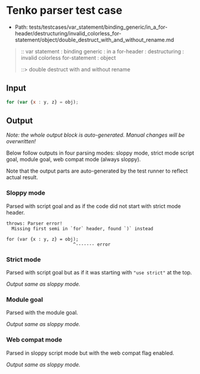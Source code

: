 # Tenko parser test case

- Path: tests/testcases/var_statement/binding_generic/in_a_for-header/destructuring/invalid_colorless_for-statement/object/double_destruct_with_and_without_rename.md

> :: var statement : binding generic : in a for-header : destructuring : invalid colorless for-statement : object
>
> ::> double destruct with and without rename

## Input

`````js
for (var {x : y, z} = obj);
`````

## Output

_Note: the whole output block is auto-generated. Manual changes will be overwritten!_

Below follow outputs in four parsing modes: sloppy mode, strict mode script goal, module goal, web compat mode (always sloppy).

Note that the output parts are auto-generated by the test runner to reflect actual result.

### Sloppy mode

Parsed with script goal and as if the code did not start with strict mode header.

`````
throws: Parser error!
  Missing first semi in `for` header, found `)` instead

for (var {x : y, z} = obj);
                         ^------- error
`````

### Strict mode

Parsed with script goal but as if it was starting with `"use strict"` at the top.

_Output same as sloppy mode._

### Module goal

Parsed with the module goal.

_Output same as sloppy mode._

### Web compat mode

Parsed in sloppy script mode but with the web compat flag enabled.

_Output same as sloppy mode._
